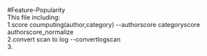 #Feature-Popularity   
This file including:    
1.score coumputing(author,category) --authorscore categoryscore authorscore_normalize   
2.convert scan to log --convertlogscan    
3.
